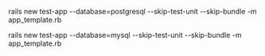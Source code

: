 rails new test-app --database=postgresql --skip-test-unit --skip-bundle -m app_template.rb

rails new test-app --database=mysql --skip-test-unit --skip-bundle -m app_template.rb